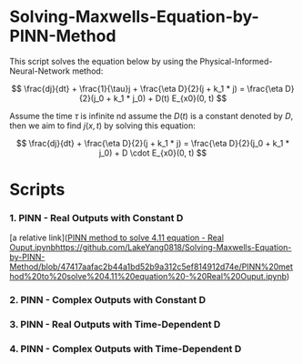 # Solving-Maxwells-Equation-by-PINN-Method

This script solves the equation below by using the Physical-Informed- Neural-Network method:

$$
\frac{dj}{dt} + \frac{1}{\tau}j + \frac{\eta D}{2}(j + k_1 * j) = 
\frac{\eta D}{2}(j_0 + k_1 * j_0) + D(t) E_{x0}(0, t)
$$

Assume the time $\tau$ is infinite nd assume the $D(t)$ is a constant denoted by $D$, then we aim to find $j(x, t)$ by solving this equation:

$$
\frac{dj}{dt} + \frac{\eta D}{2}(j + k_1 * j) = 
\frac{\eta D}{2}(j_0 + k_1 * j_0) + D \cdot E_{x0}(0, t)
$$

# Scripts

### 1. PINN - Real Outputs with Constant D

[a relative link]([PINN method to solve 4.11 equation - Real Ouput.ipynb](https://github.com/LakeYang0818/Solving-Maxwells-Equation-by-PINN-Method/blob/47417aafac2b44a1bd52b9a312c5ef814912d74e/PINN%20method%20to%20solve%204.11%20equation%20-%20Real%20Ouput.ipynb)https://github.com/LakeYang0818/Solving-Maxwells-Equation-by-PINN-Method/blob/47417aafac2b44a1bd52b9a312c5ef814912d74e/PINN%20method%20to%20solve%204.11%20equation%20-%20Real%20Ouput.ipynb)

### 2. PINN - Complex Outputs with Constant D

### 3. PINN - Real Outputs with Time-Dependent D

### 4. PINN - Complex Outputs with Time-Dependent D
